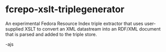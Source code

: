 fcrepo-xslt-triplegenerator
===========================

An experimental Fedora Resource Index triple extractor that uses
user-supplied XSLT to convert an XML datastream into an RDF/XML 
document that is parsed and added to the triple store.

-ajs